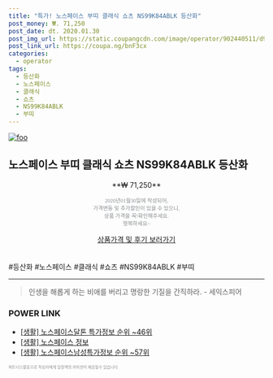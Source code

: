 ```yaml
--- 
title: "특가! 노스페이스 부띠 클래식 쇼츠 NS99K84ABLK 등산화" 
post_money: ₩. 71,250 
post_date: dt. 2020.01.30 
post_img_url: https://static.coupangcdn.com/image/operator/902440511/d9f70277-6ea1-99be-9eba-bebbba00408a.jpg 
post_link_url: https://coupa.ng/bnF3cx 
categories: 
  - operator 
tags: 
  - 등산화 
  - 노스페이스 
  - 클래식 
  - 쇼츠 
  - NS99K84ABLK 
  - 부띠 
--- 
```

[![foo](https://static.coupangcdn.com/image/operator/902440511/d9f70277-6ea1-99be-9eba-bebbba00408a.jpg)](https://coupa.ng/bnF3cx) 

## 노스페이스 부띠 클래식 쇼츠 NS99K84ABLK 등산화 
<p style="text-align: center;">**₩ 71,250**</p> 
<p style="text-align: center;"><span style="color: #898c8f; font-family: Georgia,Times,serif; font-size: 0.75em;">2020년01월30일에 작성되어, <br>가격변동 및 추가할인이 있을 수 있으니,<br> 상품 가격을 꼭!확인해주세요.<br>행복하세요~</span> 
</p>	 
<div markdown="0" style="text-align: center;"><a href="https://coupa.ng/bnF3cx" class="btn btn--success">상품가격 및 후기 보러가기</a></div> 
<br><br> 
  #등산화 #노스페이스 #클래식 #쇼츠 #NS99K84ABLK #부띠 
<hr> 

> 인생을 해롭게 하는 비애를 버리고 명랑한 기질을 간직하라. - 세익스피어 


### POWER LINK

* <a href="https://blog.naver.com/sakai111/221782374942" target="_blank"> [생활] 노스페이스달톤 특가정보 순위 ~46위</a>
* <a href="https://blog.naver.com/fasyy4321/221762815754" target="_blank"> [생활] 노스페이스 정보 </a>
* <a href="https://blog.naver.com/fasyy4321/221773805107" target="_blank"> [생활] 노스페이스남성특가정보 순위 ~57위</a>

<span style="color: #898c8f; font-family: Georgia,Times,serif; font-size: 0.55em;">파트너스활동으로 작성자에게 일정액의 커미션이 제공될수 있습니다.</span> 
